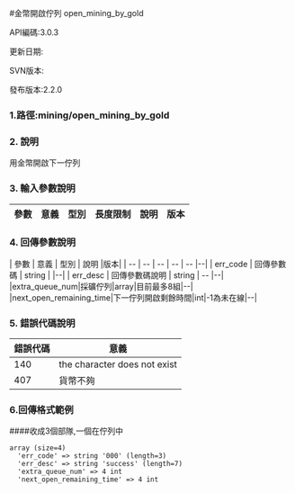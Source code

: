 #金幣開啟佇列 open_mining_by_gold



API編碼:3.0.3

> 


更新日期:

> 

SVN版本:

> 

發布版本:2.2.0
### 1.路徑:mining/open_mining_by_gold

### 2. 說明
用金幣開啟下一佇列
### 3. 輸入參數說明


| 參數 | 意義 | 型別 | 長度限制 | 說明 |版本|
| -- | -- | -- | -- | -- | -- |


### 4. 回傳參數說明
| 參數 | 意義 | 型別 | 說明 |版本|
| -- | -- | -- | -- | -- |--|
| err_code | 回傳參數碼 | string |  |--|
| err_desc | 回傳參數碼說明 | string | -- |--|
|extra_queue_num|採礦佇列|array|目前最多8組|--|
|next_open_remaining_time|下一佇列開啟剩餘時間|int|-1為未在線|--|





### 5. 錯誤代碼說明
|錯誤代碼|意義|
|--|--|
|140|the character does not exist|
|407|貨幣不夠|

### 6.回傳格式範例
####收成3個部隊,一個在佇列中
```
array (size=4)
  'err_code' => string '000' (length=3)
  'err_desc' => string 'success' (length=7)
  'extra_queue_num' => 4 int  
  'next_open_remaining_time' => 4 int
  
```

